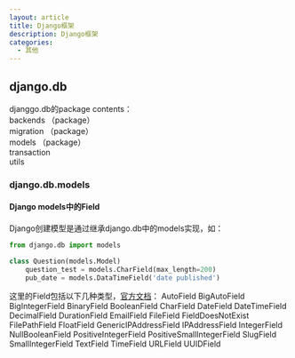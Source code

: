 ```yaml
---
layout: article 
title: Django框架
description: Django框架
categories: 
  - 其他
---
```

## django.db
djanggo.db的package contents：  
backends （package）  
migration （package）  
models （package）  
transaction  
utils

### django.db.models
#### Django models中的Field
Django创建模型是通过继承django.db中的models实现，如：
```python
from django.db import models

class Question(models.Model)
    question_test = models.CharField(max_length=200)
    pub_date = models.DataTimeField('date published')
```
这里的Field包括以下几种类型，[官方文档](https://docs.djangoproject.com/zh-hans/2.2/ref/models/fields/#model-field-types)：
AutoField
BigAutoField
BigIntegerField
BinaryField
BooleanField
CharField
DateField
DateTimeField
DecimalField
DurationField
EmailField
FileField
FieldDoesNotExist
FilePathField
FloatField
GenericIPAddressField
IPAddressField
IntegerField
NullBooleanField
PositiveIntegerField
PositiveSmallIntegerField
SlugField
SmallIntegerField
TextField
TimeField
URLField
UUIDField
